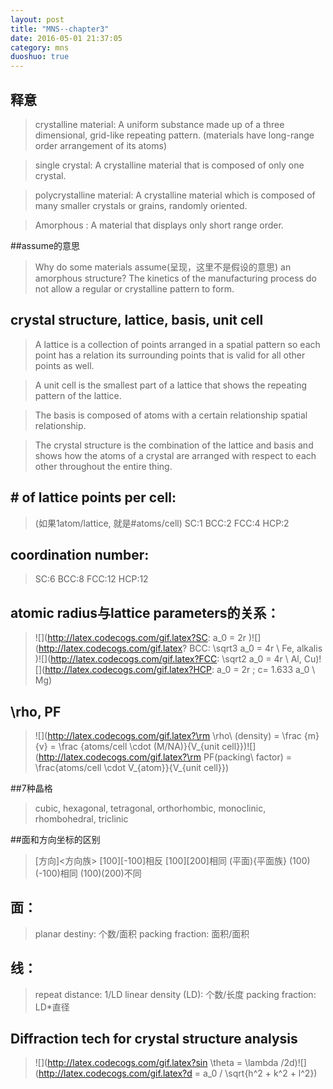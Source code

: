 ```yaml
---
layout: post
title: "MNS--chapter3"
date: 2016-05-01 21:37:05
category: mns
duoshuo: true
---
```

## 释意
>crystalline material:
A uniform substance made up of a three dimensional, grid-like repeating pattern.
(materials have long-range order arrangement of its atoms)

>single crystal:
A crystalline material that is composed of only one crystal.

>polycrystalline material:
A crystalline material which is composed of many smaller crystals or grains, randomly oriented.

>Amorphous :
A material that displays only short range order.

##assume的意思
>Why do some materials assume(呈现，这里不是假设的意思) an amorphous structure?
The kinetics of the manufacturing process do not allow a regular or crystalline pattern to form.

## crystal structure, lattice, basis, unit cell
>A lattice is a collection of points arranged in a spatial pattern so each point has a relation its surrounding points that is valid for all other points as well.

>A unit cell is the smallest part of a lattice that shows the repeating pattern of the lattice.

>The basis is composed of atoms with a certain relationship spatial relationship.

>The crystal structure is the combination of the lattice and basis and shows how the atoms of a crystal are arranged with respect to each other throughout the entire thing.


## \# of lattice points per cell: 
>(如果1atom/lattice, 就是#atoms/cell)
SC:1  BCC:2  FCC:4    HCP:2

## coordination number:
>SC:6  BCC:8  FCC:12  HCP:12
 
## atomic radius与lattice parameters的关系：
>![](http://latex.codecogs.com/gif.latex?SC: a_0 = 2r )![](http://latex.codecogs.com/gif.latex? BCC: \sqrt3 a_0 = 4r \ Fe, alkalis
)![](http://latex.codecogs.com/gif.latex?FCC: \sqrt2 a_0 = 4r \ Al, Cu)![](http://latex.codecogs.com/gif.latex?HCP: a_0 = 2r ; c= 1.633 a_0 \ Mg)

## \rho, PF
>![](http://latex.codecogs.com/gif.latex?\rm \rho\ (density) = \frac {m}{v} = \frac {atoms/cell \cdot (M/NA)}{V_{unit cell}})![](http://latex.codecogs.com/gif.latex?\rm PF(packing\  factor) = \frac{atoms/cell \cdot V_{atom}}{V_{unit cell}})


##7种晶格
>cubic, hexagonal, tetragonal, orthorhombic, monoclinic, rhombohedral, triclinic

##面和方向坐标的区别
>[方向]<方向族> [100][-100]相反 [100][200]相同
(平面){平面族} (100)(-100)相同 (100)(200)不同

## 面：
>planar destiny: 个数/面积
packing fraction: 面积/面积

## 线：
>repeat distance: 1/LD
linear density (LD): 个数/长度
packing fraction: LD*直径

## Diffraction tech for crystal structure analysis
>![](http://latex.codecogs.com/gif.latex?sin \theta = \lambda /2d)![](http://latex.codecogs.com/gif.latex?d = a_0 / \sqrt{h^2 + k^2 + l^2})